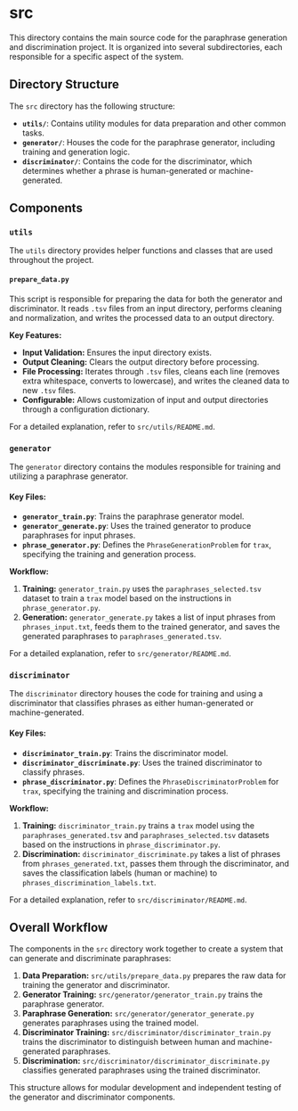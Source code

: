 # src

This directory contains the main source code for the paraphrase generation and discrimination project. It is organized into several subdirectories, each responsible for a specific aspect of the system.

## Directory Structure

The `src` directory has the following structure:

-   **`utils/`**: Contains utility modules for data preparation and other common tasks.
-   **`generator/`**: Houses the code for the paraphrase generator, including training and generation logic.
-   **`discriminator/`**: Contains the code for the discriminator, which determines whether a phrase is human-generated or machine-generated.

## Components

### `utils`

The `utils` directory provides helper functions and classes that are used throughout the project.

#### `prepare_data.py`

This script is responsible for preparing the data for both the generator and discriminator. It reads `.tsv` files from an input directory, performs cleaning and normalization, and writes the processed data to an output directory.

**Key Features:**

-   **Input Validation:** Ensures the input directory exists.
-   **Output Cleaning:** Clears the output directory before processing.
-   **File Processing:** Iterates through `.tsv` files, cleans each line (removes extra whitespace, converts to lowercase), and writes the cleaned data to new `.tsv` files.
-   **Configurable:** Allows customization of input and output directories through a configuration dictionary.

For a detailed explanation, refer to `src/utils/README.md`.

### `generator`

The `generator` directory contains the modules responsible for training and utilizing a paraphrase generator.

#### Key Files:

-   **`generator_train.py`**: Trains the paraphrase generator model.
-   **`generator_generate.py`**: Uses the trained generator to produce paraphrases for input phrases.
-   **`phrase_generator.py`**: Defines the `PhraseGenerationProblem` for `trax`, specifying the training and generation process.

**Workflow:**

1. **Training:** `generator_train.py` uses the `paraphrases_selected.tsv` dataset to train a `trax` model based on the instructions in `phrase_generator.py`.
2. **Generation:** `generator_generate.py` takes a list of input phrases from `phrases_input.txt`, feeds them to the trained generator, and saves the generated paraphrases to `paraphrases_generated.tsv`.

For a detailed explanation, refer to `src/generator/README.md`.

### `discriminator`

The `discriminator` directory houses the code for training and using a discriminator that classifies phrases as either human-generated or machine-generated.

#### Key Files:

-   **`discriminator_train.py`**: Trains the discriminator model.
-   **`discriminator_discriminate.py`**: Uses the trained discriminator to classify phrases.
-   **`phrase_discriminator.py`**: Defines the `PhraseDiscriminatorProblem` for `trax`, specifying the training and discrimination process.

**Workflow:**

1. **Training:** `discriminator_train.py` trains a `trax` model using the `paraphrases_generated.tsv` and `paraphrases_selected.tsv` datasets based on the instructions in `phrase_discriminator.py`.
2. **Discrimination:** `discriminator_discriminate.py` takes a list of phrases from `phrases_generated.txt`, passes them through the discriminator, and saves the classification labels (human or machine) to `phrases_discrimination_labels.txt`.

For a detailed explanation, refer to `src/discriminator/README.md`.

## Overall Workflow

The components in the `src` directory work together to create a system that can generate and discriminate paraphrases:

1. **Data Preparation:** `src/utils/prepare_data.py` prepares the raw data for training the generator and discriminator.
2. **Generator Training:** `src/generator/generator_train.py` trains the paraphrase generator.
3. **Paraphrase Generation:** `src/generator/generator_generate.py` generates paraphrases using the trained model.
4. **Discriminator Training:** `src/discriminator/discriminator_train.py` trains the discriminator to distinguish between human and machine-generated paraphrases.
5. **Discrimination:** `src/discriminator/discriminator_discriminate.py` classifies generated paraphrases using the trained discriminator.

This structure allows for modular development and independent testing of the generator and discriminator components.